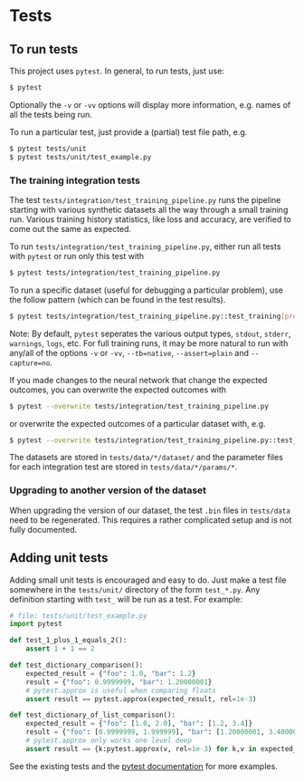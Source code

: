 # Tests

## To run tests

This project uses `pytest`.  In general, to run tests, just use:
```bash
$ pytest
```
Optionally the `-v` or `-vv` options will display more information, e.g. names of all the tests being run.

To run a particular test, just provide a (partial) test file path, e.g.
```bash
$ pytest tests/unit
$ pytest tests/unit/test_example.py
```

### The training integration tests
The test `tests/integration/test_training_pipeline.py` runs the pipeline starting with various synthetic datasets
all the way through a small training run.
Various training history statistics, like loss and accuracy, are verified to come out the same as expected.

To run `tests/integration/test_training_pipeline.py`, either run all tests with `pytest` or run only this test with
```bash
$ pytest tests/integration/test_training_pipeline.py
```

To run a specific dataset (useful for debugging a particular problem), use the follow pattern
(which can be found in the test results).
```bash
$ pytest tests/integration/test_training_pipeline.py::test_training[propchain_small-normal]
```

Note: By default, `pytest` seperates the various output types, `stdout`, `stderr`, `warnings`, `logs`, etc.
For full training runs, it may be more natural to run with any/all
of the options `-v` or `-vv`, `--tb=native`, `--assert=plain` and `--capture=no`.

If you made changes to the neural network that change the expected outcomes, you can overwrite the expected outcomes with
```bash
$ pytest --overwrite tests/integration/test_training_pipeline.py
```
or overwrite the expected outcomes of a particular dataset with, e.g.
```bash
$ pytest --overwrite tests/integration/test_training_pipeline.py::test_training[propchain_small-normal]
```

The datasets are stored in `tests/data/*/dataset/` and the parameter files for each integration test are stored in `tests/data/*/params/*`.

### Upgrading to another version of the dataset
When upgrading the version of our dataset, the test `.bin` files in `tests/data` need to be regenerated.
This requires a rather complicated setup and is not fully documented.

## Adding unit tests
Adding small unit tests is encouraged and easy to do.
Just make a test file somewhere in the `tests/unit/` directory of the form `test_*.py`.
Any definition starting with `test_` will be run as a test.  For example:
```python
# file: tests/unit/test_example.py
import pytest

def test_1_plus_1_equals_2():
    assert 1 + 1 == 2

def test_dictionary_comparison():
    expected_result = {"foo": 1.0, "bar": 1.2}
    result = {"foo": 0.9999999, "bar": 1.20000001}
    # pytest.approx is useful when comparing floats
    assert result == pytest.approx(expected_result, rel=1e-3)

def test_dictionary_of_list_comparison():
    expected_result = {"foo": [1.0, 2.0], "bar": [1.2, 3.4]}
    result = {"foo": [0.9999999, 1.999999], "bar": [1.20000001, 3.4000002]}
    # pytest.approx only works one level deep
    assert result == {k:pytest.approx(v, rel=1e-3) for k,v in expected_result.items()}
```

See the existing tests and the [pytest documentation](https://docs.pytest.org/) for more examples.